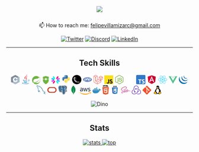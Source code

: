 <div align=center>
  
  # <img src="http://readme-typing-svg.herokuapp.com/?size=30&color=FBD1D1&center=true&vCenter=true&lines=%3Ewhoami;I'm+Felipe" />
  
  📫 How to reach me: felipevillamizarc@gmail.com 

  [![Twitter](https://img.shields.io/badge/twitter-%231DA1F2.svg?&style=for-the-badge&logo=twitter&logoColor=white)](https://twitter.com/felipevcc_)
  [![Discord](https://img.shields.io/badge/Discord-%235865F2.svg?style=for-the-badge&logo=discord&logoColor=white)](https://discord.com/users/314901228301844491)
  [![LinkedIn](https://img.shields.io/badge/linkedin-%230077B5.svg?&style=for-the-badge&logo=linkedin&logoColor=white)](https://www.linkedin.com/in/felipevc)

  <hr>
 
  ## Tech Skills 
  
  <p align="center">
    <code><img title="C" height="25" src="images/c.svg"></code>
    <code><img title="Java" height="27" src="images/java.svg"></code>
    <code><img title="Spring Boot" height="22" src="images/springboot.svg"></code>
    <code><img title="Spring Security" height="22" src="images/springsecurity.svg"></code>
    <code><img title="JWT" height="23" src="images/jwt.svg"></code>
    <code><img title="Python" height="25" src="images/python.svg"></code>
    <code><img title="Flask" height="25" src="images/flask.png"></code>
    <code><img title="PHP" height="25" src="images/php.svg"></code>
    <code><img title="Laravel" height="25" src="images/laravel.svg"></code>
    <code><img title="JavaScript" height="24" src="images/javascript.svg"></code>
    <code><img title="Nodejs" height="25" src="images/nodejs.svg"></code>
    <code><img title="Express" height="25" src="images/express.svg"></code>
    <code><img title="TypeScript" height="25" src="images/typescript.png"></code>
    <code><img title="Angular" height="25" src="images/angular2.png"></code>
    <code><img title="React" height="25" src="images/react.svg"></code>
    <code><img title="Vue.js" height="23" src="images/vuejs.svg"></code>
    <code><img title="jQuery" height="25" src="images/jquery.svg"></code>
    <code><img title="MySQL" height="25" src="images/mysql.svg"></code>
    <code><img title="Oracle" height="25" src="images/oracle.svg"></code>
    <code><img title="PostgreSQL" height="25" src="images/postgresql.svg"></code>
    <code><img title="MongoDB" height="25" src="images/mongodb.svg"></code>
    <code><img title="AWS" height="18" src="images/aws.svg"></code>
    <code><img title="Docker" height="23" src="images/docker.svg"></code>
    <code><img title="HTML" height="25" src="images/html5.svg"></code>
    <code><img title="CSS" height="25" src="images/css.svg"></code>
    <code><img title="SASS" height="25" src="images/sass.svg"></code>
    <code><img title="Redux" height="25" src="images/redux.svg"></code>
    <code><img title="Git" height="24" src="images/git.svg"></code>
    <code><img title="Linux" height="25" src="images/linux.png"></code>
  </p>
  <img alt="Dino" width="420" src="https://i.imgur.com/mWcyyn7.gif"><br>
  <hr>

  ## Stats

  <a href="https://github.com/felipevcc">
    <img height="191" src="https://github-readme-stats.vercel.app/api?username=felipevcc&show_icons=true&bg_color=282A36&text_color=D9E0EE&icon_color=FBD1D1&title_color=FBD1D1&border_color=676871" alt="stats" />
    <img height="191" src="https://github-readme-stats.vercel.app/api/top-langs?username=felipevcc&show_icons=true&locale=en&layout=compact&bg_color=282A36&text_color=D9E0EE&title_color=FBD1D1&border_color=676871&langs_count=8" alt="top" />
  </a>
</div>

